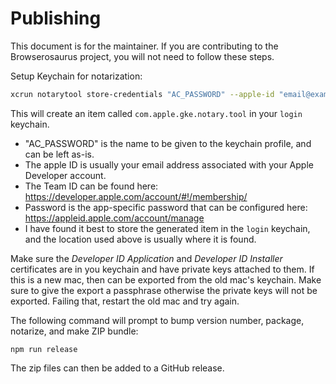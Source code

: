 # Publishing

This document is for the maintainer. If you are contributing to the
Browserosaurus project, you will not need to follow these steps.

Setup Keychain for notarization:

```sh
xcrun notarytool store-credentials "AC_PASSWORD" --apple-id "email@example.com" --team-id "team-id" --password "app-password" --keychain "~/Library/Keychains/login.keychain-db"
```

This will create an item called `com.apple.gke.notary.tool` in your `login`
keychain.

- "AC_PASSWORD" is the name to be given to the keychain profile, and can be left
  as-is.
- The apple ID is usually your email address associated with your Apple
  Developer account.
- The Team ID can be found here:
  https://developer.apple.com/account/#!/membership/
- Password is the app-specific password that can be configured here:
  https://appleid.apple.com/account/manage
- I have found it best to store the generated item in the `login` keychain, and
  the location used above is usually where it is found.

Make sure the _Developer ID Application_ and _Developer ID Installer_
certificates are in you keychain and have private keys attached to them. If this
is a new mac, then can be exported from the old mac's keychain. Make sure to
give the export a passphrase otherwise the private keys will not be exported.
Failing that, restart the old mac and try again.

The following command will prompt to bump version number, package, notarize, and
make ZIP bundle:

```
npm run release
```

The zip files can then be added to a GitHub release.
